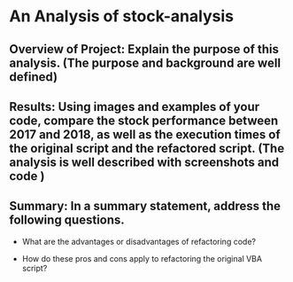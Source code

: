 # An Analysis of stock-analysis
## Overview of Project: Explain the purpose of this analysis. (The purpose and background are well defined)

## Results: Using images and examples of your code, compare the stock performance between 2017 and 2018, as well as the execution times of the original script and the refactored script. (The analysis is well described with screenshots and code )

## Summary: In a summary statement, address the following questions.
- What are the advantages or disadvantages of refactoring code?

- How do these pros and cons apply to refactoring the original VBA script?
